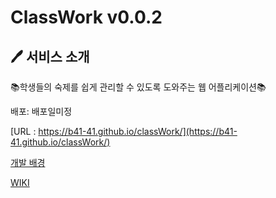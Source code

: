 # ClassWork v0.0.2

## 🖊 서비스 소개

📚학생들의 숙제를 쉽게 관리할 수 있도록 도와주는 웹 어플리케이션📚

배포: 배포일미정

[URL : https://b41-41.github.io/classWork/](https://b41-41.github.io/classWork/)

[개발 배경]()

[WIKI]()
